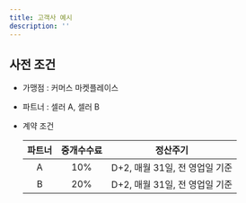 ```yaml
---
title: 고객사 예시
description: ''
---
```


## 사전 조건

- 가맹점 : 커머스 마켓플레이스

- 파트너 : 셀러 A, 셀러 B

- 계약 조건

  |파트너|중개수수료|           정산주기           |
  |:----:|:--------:|:----------------------------:|
  |   A  |    10%   |D+2, 매월 31일, 전 영업일 기준|
  |   B  |    20%   |D+2, 매월 31일, 전 영업일 기준|
